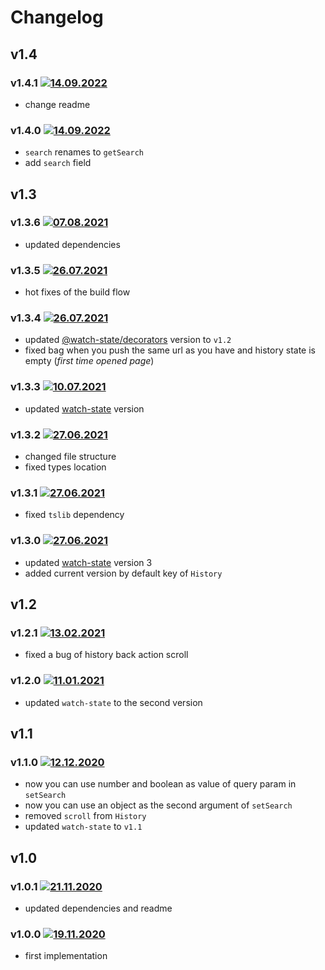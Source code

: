 # Changelog

## v1.4

### v1.4.1 [![14.09.2022](https://img.shields.io/date/1663154237)](https://github.com/d8corp/watch-state-history-api/tree/v1.4.1)

- change readme

### v1.4.0 [![14.09.2022](https://img.shields.io/date/1663154096)](https://github.com/d8corp/watch-state-history-api/tree/v1.4.0)

- `search` renames to `getSearch`
- add `search` field

## v1.3

### v1.3.6 [![07.08.2021](https://img.shields.io/date/1628366228)](https://github.com/d8corp/watch-state-history-api/tree/v1.3.6)

- updated dependencies

### v1.3.5 [![26.07.2021](https://img.shields.io/date/1627328144)](https://github.com/d8corp/watch-state-history-api/tree/v1.3.5)

- hot fixes of the build flow

### v1.3.4 [![26.07.2021](https://img.shields.io/date/1627327647)](https://github.com/d8corp/watch-state-history-api/tree/v1.3.4)

- updated [@watch-state/decorators](https://github.com/d8corp/watch-state-decorators/tree/v1.2.0) version to `v1.2`
- fixed bag when you push the same url as you have and history state is empty (*first time opened page*)

### v1.3.3 [![10.07.2021](https://img.shields.io/date/1625947964)](https://github.com/d8corp/watch-state-history-api/tree/v1.3.3)

- updated [watch-state](https://github.com/d8corp/watch-state/releases/tag/v3.3.3) version

### v1.3.2 [![27.06.2021](https://img.shields.io/date/1624823403)](https://github.com/d8corp/watch-state-history-api/tree/v1.3.2)

- changed file structure
- fixed types location

### v1.3.1 [![27.06.2021](https://img.shields.io/date/1624786974)](https://github.com/d8corp/watch-state-history-api/tree/v1.3.1)

- fixed `tslib` dependency

### v1.3.0 [![27.06.2021](https://img.shields.io/date/1624785965)](https://github.com/d8corp/watch-state-history-api/tree/v1.3.0)

- updated [watch-state](https://www.npmjs.com/package/watch-state) version 3
- added current version by default key of `History`

## v1.2

### v1.2.1 [![13.02.2021](https://img.shields.io/date/1613234105)](https://github.com/d8corp/watch-state-history-api/tree/v1.2.1)

- fixed a bug of history back action scroll

### v1.2.0 [![11.01.2021](https://img.shields.io/date/1610394742)](https://github.com/d8corp/watch-state-history-api/tree/v1.2.0)

- updated `watch-state` to the second version

## v1.1

### v1.1.0 [![12.12.2020](https://img.shields.io/date/1607798652)](https://github.com/d8corp/watch-state-history-api/tree/v1.1.0)

- now you can use number and boolean as value of query param in `setSearch`
- now you can use an object as the second argument of `setSearch`
- removed `scroll` from `History`
- updated `watch-state` to `v1.1`

## v1.0

### v1.0.1 [![21.11.2020](https://img.shields.io/date/1605959328)](https://github.com/d8corp/watch-state-history-api/tree/v1.0.1)

- updated dependencies and readme

### v1.0.0 [![19.11.2020](https://img.shields.io/date/1605817710)](https://github.com/d8corp/watch-state-history-api/tree/v1.0.0)

- first implementation
